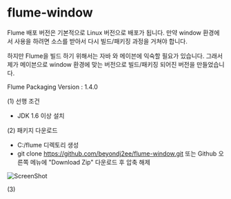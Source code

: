 flume-window
============

Flume 배포 버전은 기본적으로 Linux 버전으로 배포가 됩니다.
만약 window 환경에서 사용을 하려면 
소스를 받아서 다시 빌드/패키징 과정을 거쳐야 합니다.

하지만 Flume을 빌드 하기 위해서는 
자바 와 메이븐에 익숙할 필요가 있습니다.
그래서 제가 메이븐으로 window 환경에 맞는
버전으로 빌드/패키징 되어진 버전을 만들었습니다.

Flume Packaging Version : 1.4.0


(1) 선행 조건

- JDK 1.6 이상 설치

(2) 패키지 다운로드

- C:/flume 디렉토리 생성
- git clone https://github.com/beyondj2ee/flume-window.git 또는
Github 오른쪽 메뉴에 "Download Zip" 다운로드 후 압축 해제

![ScreenShot](http://beyondj2ee.pbworks.com/w/file/fetch/67630145/%EC%9D%B4%EB%AF%B8%EC%A7%80%203%21%40%23.png)

(3) 
